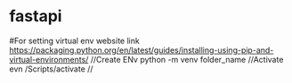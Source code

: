 # fastapi
#For setting virtual env website link
https://packaging.python.org/en/latest/guides/installing-using-pip-and-virtual-environments/
//Create ENv
python -m venv folder_name
//Activate evn
/Scripts/activate
//
